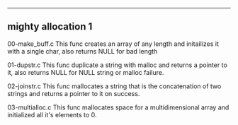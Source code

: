 ------------------------------------
mighty allocation 1
-------------------------

00-make_buff.c
This func creates an array of any length and initailizes it with a single char, also returns NULL for bad length

01-dupstr.c
This func duplicate a string with malloc and returns a pointer to it, also returns NULL for NULL string or malloc failure.

02-joinstr.c
This func mallocates a string that is the concatenation of two strings and returns a pointer to it on success.

03-multialloc.c
This func mallocates space for a multidimensional array and initialized all it's elements to 0.
